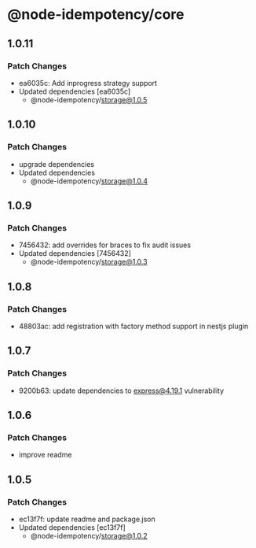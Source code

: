 # @node-idempotency/core

## 1.0.11

### Patch Changes

- ea6035c: Add inprogress strategy support
- Updated dependencies [ea6035c]
  - @node-idempotency/storage@1.0.5

## 1.0.10

### Patch Changes

- upgrade dependencies
- Updated dependencies
  - @node-idempotency/storage@1.0.4

## 1.0.9

### Patch Changes

- 7456432: add overrides for braces to fix audit issues
- Updated dependencies [7456432]
  - @node-idempotency/storage@1.0.3

## 1.0.8

### Patch Changes

- 48803ac: add registration with factory method support in nestjs plugin

## 1.0.7

### Patch Changes

- 9200b63: update dependencies to express@4.19.1 vulnerability

## 1.0.6

### Patch Changes

- improve readme

## 1.0.5

### Patch Changes

- ec13f7f: update readme and package.json
- Updated dependencies [ec13f7f]
  - @node-idempotency/storage@1.0.2
